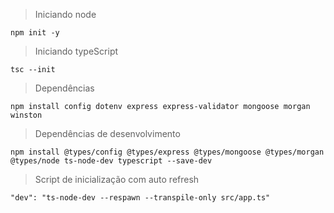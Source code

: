 > Iniciando node
~~~
npm init -y
~~~
> Iniciando typeScript
~~~
tsc --init
~~~
> Dependências 
~~~
npm install config dotenv express express-validator mongoose morgan winston
~~~
> Dependências de desenvolvimento
~~~
npm install @types/config @types/express @types/mongoose @types/morgan @types/node ts-node-dev typescript --save-dev
~~~
> Script de inicialização com auto refresh
~~~
"dev": "ts-node-dev --respawn --transpile-only src/app.ts"
~~~



